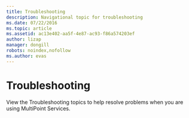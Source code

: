 ```yaml
---
title: Troubleshooting
description: Navigational topic for troubleshooting
ms.date: 07/22/2016
ms.topic: article
ms.assetid: ac13e402-aa5f-4e87-ac93-f86a574203ef
author: lizap
manager: dongill
robots: noindex,nofollow
ms.author: evas
---
```

# Troubleshooting
View the Troubleshooting topics to help resolve problems when you are using MultiPoint Services.